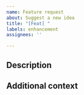 ```yaml
---
name: Feature request
about: Suggest a new idea
title: "[Feat] "
labels: enhancement
assignees: ''

---
```


## Description

<!-- A clear and concise description of the problem or request. -->

## Additional context

<!-- Optional: Screenshots, related issues, references from similar projects, etc. -->
